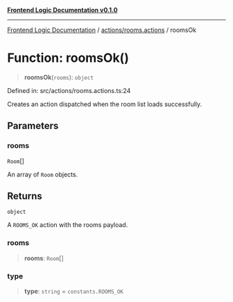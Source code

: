 [**Frontend Logic Documentation v0.1.0**](../../../README.md)

***

[Frontend Logic Documentation](../../../modules.md) / [actions/rooms.actions](../README.md) / roomsOk

# Function: roomsOk()

> **roomsOk**(`rooms`): `object`

Defined in: src/actions/rooms.actions.ts:24

Creates an action dispatched when the room list loads successfully.

## Parameters

### rooms

`Room`[]

An array of `Room` objects.

## Returns

`object`

A `ROOMS_OK` action with the rooms payload.

### rooms

> **rooms**: `Room`[]

### type

> **type**: `string` = `constants.ROOMS_OK`

